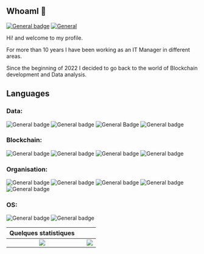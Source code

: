 ## WhoamI  💾
[![General badge](https://img.shields.io/badge/LinkedIn-0077B5?style=for-the-badge&logo=linkedin&logoColor=white)](https://www.linkedin.com/in/guillaume-hornig/)   [![General](https://img.shields.io/badge/ProtonMail-8B89CC.svg?style=for-the-badge&logo=ProtonMail&logoColor=white)](mailto:ghornig@protonmail.ch)

Hi! and welcome to my profile.

For more than 10 years I have been working as an IT Manager in different areas. 

Since the beginning of 2022 I decided to go back to the world of Blockchain development and Data analysis.






## Languages
### Data:
![General badge](https://img.shields.io/badge/Python-3776AB.svg?style=for-the-badge&logo=Python&logoColor=white)    ![General badge](https://img.shields.io/badge/Anaconda-44A833.svg?style=for-the-badge&logo=Anaconda&logoColor=white)    ![General Badge](https://img.shields.io/badge/Jupyter-F37626.svg?style=for-the-badge&logo=Jupyter&logoColor=white)    ![General badge](https://img.shields.io/badge/JSON-000000.svg?style=for-the-badge&logo=JSON&logoColor=white)    

### Blockchain:
![General badge](https://img.shields.io/badge/Solidity-363636.svg?style=for-the-badge&logo=Solidity&logoColor=white)    ![General badge](https://img.shields.io/badge/JavaScript-F7DF1E.svg?style=for-the-badge&logo=JavaScript&logoColor=black)    ![General badge](https://img.shields.io/badge/HTML5-E34F26.svg?style=for-the-badge&logo=HTML5&logoColor=white)    ![General badge](https://img.shields.io/badge/CSS3-1572B6.svg?style=for-the-badge&logo=CSS3&logoColor=white)

### Organisation:
![General badge](https://img.shields.io/badge/Notion-000000.svg?style=for-the-badge&logo=Notion&logoColor=white)    ![General badge](https://img.shields.io/badge/Jira%20Software-0052CC.svg?style=for-the-badge&logo=Jira-Software&logoColor=white)    ![General badge](https://img.shields.io/badge/GitHub-181717.svg?style=for-the-badge&logo=GitHub&logoColor=white)    ![General badge](https://img.shields.io/badge/Microsoft%20Office-D83B01.svg?style=for-the-badge&logo=Microsoft-Office&logoColor=white)    ![General badge](https://img.shields.io/badge/Slack-4A154B.svg?style=for-the-badge&logo=Slack&logoColor=white)


### OS:
![General badge](https://img.shields.io/badge/macOS-000000.svg?style=for-the-badge&logo=macOS&logoColor=white)    ![General badge](https://img.shields.io/badge/Windows-0078D6.svg?style=for-the-badge&logo=Windows&logoColor=white)

| Quelques statistiques | | |
| :---: |:---:| :---:|
| ![](https://github-readme-stats.vercel.app/api/top-langs/?username=WltrH&theme=radical&hide_langs_below=8&count_private=true)     |  | ![](https://github-readme-stats.vercel.app/api?username=WltrH&show_icons=true&theme=radical&count_private=true) |
